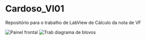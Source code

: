 # Cardoso_VI01
Repositório para o trabalho de LabView de Cálculo da nota de VF

![Painel frontal](https://user-images.githubusercontent.com/48965603/57737485-3f386f80-7682-11e9-842a-ce80a368dc04.png)
![Trab diagrama de blovos](https://user-images.githubusercontent.com/48965603/57737486-3f386f80-7682-11e9-84cb-b155f7454224.png)
